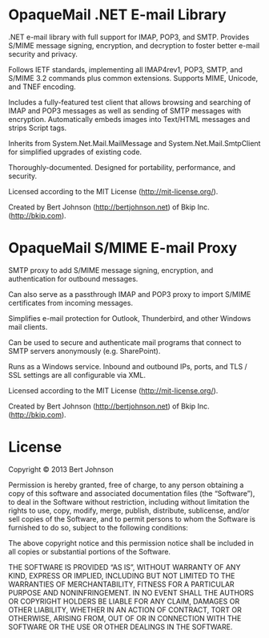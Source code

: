 OpaqueMail .NET E-mail Library
==============================

.NET e-mail library with full support for IMAP, POP3, and SMTP.  Provides S/MIME message signing, encryption, and decryption to foster better e-mail security and privacy.

Follows IETF standards, implementing all IMAP4rev1, POP3, SMTP, and S/MIME 3.2 commands plus common extensions.  Supports MIME, Unicode, and TNEF encoding.

Includes a fully-featured test client that allows browsing and searching of IMAP and POP3 messages as well as sending of SMTP messages with encryption.  Automatically embeds images into Text/HTML messages and strips Script tags.

Inherits from System.Net.Mail.MailMessage and System.Net.Mail.SmtpClient for simplified upgrades of existing code.

Thoroughly-documented.  Designed for portability, performance, and security.

Licensed according to the MIT License (http://mit-license.org/).

Created by Bert Johnson (http://bertjohnson.net) of Bkip Inc. (http://bkip.com).

OpaqueMail S/MIME E-mail Proxy
==============================

SMTP proxy to add S/MIME message signing, encryption, and authentication for outbound messages.

Can also serve as a passthrough IMAP and POP3 proxy to import S/MIME certificates from incoming messages.

Simplifies e-mail protection for Outlook, Thunderbird, and other Windows mail clients.

Can be used to secure and authenticate mail programs that connect to SMTP servers anonymously (e.g. SharePoint).

Runs as a Windows service.  Inbound and outbound IPs, ports, and TLS / SSL settings are all configurable via XML.

Licensed according to the MIT License (http://mit-license.org/).

Created by Bert Johnson (http://bertjohnson.net) of Bkip Inc. (http://bkip.com).

License
=======

Copyright © 2013 Bert Johnson

Permission is hereby granted, free of charge, to any person obtaining a copy of this software and associated documentation files (the “Software”), to deal in the Software without restriction, including without limitation the rights to use, copy, modify, merge, publish, distribute, sublicense, and/or sell copies of the Software, and to permit persons to whom the Software is furnished to do so, subject to the following conditions:

The above copyright notice and this permission notice shall be included in all copies or substantial portions of the Software.

THE SOFTWARE IS PROVIDED “AS IS”, WITHOUT WARRANTY OF ANY KIND, EXPRESS OR IMPLIED, INCLUDING BUT NOT LIMITED TO THE WARRANTIES OF MERCHANTABILITY, FITNESS FOR A PARTICULAR PURPOSE AND NONINFRINGEMENT. IN NO EVENT SHALL THE AUTHORS OR COPYRIGHT HOLDERS BE LIABLE FOR ANY CLAIM, DAMAGES OR OTHER LIABILITY, WHETHER IN AN ACTION OF CONTRACT, TORT OR OTHERWISE, ARISING FROM, OUT OF OR IN CONNECTION WITH THE SOFTWARE OR THE USE OR OTHER DEALINGS IN THE SOFTWARE.